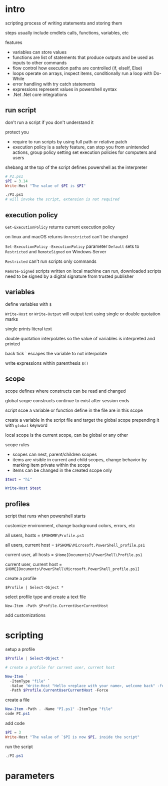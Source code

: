 # intro

scripting process of writing statements and storing them

steps usually include cmdlets calls, functions, variables, etc

features
- variables can store values
- functions are list of statements that produce outputs and be used as inputs to other commands
- flow control how execution paths are controlled (if, elseIf, Else)
- loops operate on arrays, inspect items, conditionally run a loop with Do-While
- error handling with try catch statements
- expressions represent values in powershell syntax
- .Net .Net core integrations

## run script

don't run a script if you don't understand it

protect you
- require to run scripts by using full path or relative patch
- execution policy is a safety feature, can stop you from unintended actions, group policy setting set execution policies for computers and users

shebang at the top of the script defines powershell as the interpreter

```ps1
# PI.ps1
$PI = 3.14
Write-Host "The value of $PI is $PI"
```

```bash
./PI.ps1
# will invoke the script, extension is not required
```

## execution policy

`Get-ExecutionPolicy` returns current execution policy

on linux and macOS returns `Unrestricted` can't be changed

`Set-ExecutionPolicy` `-ExecutionPolicy` parameter `Default` sets to `Restricted` and `RemoteSigned` on Windows Server

`Restricted` can't run scripts only commands

`Remote-Signed` scripts written on local machine can run, downloaded scripts need to be signed by a digital signature from trusted publisher

## variables

define variables with `$`

`Write-Host` or `Write-Output` will output text using single or double quotation marks

single prints literal text

double quotation interpolates so the value of variables is interpreted and printed

back tick ` escapes the variable to not interpolate

write expressions within parenthesis `$()`

## scope

scope defines where constructs can be read and changed

global scope constructs continue to exist after session ends

script scoe a variable or function define in the file are in this scope

create a variable in the script file and target the global scope prepending it with `global` keyword

local scope is the current scope, can be global or any other

scope rules
- scopes can nest, parent/children scopes
- items are visible in current and child scopes, change behavior by marking item private within the scope
- items can be changed in the created scope only

```ps1
$test = "hi"

Write-Host $test 
```

## profiles

script that runs when powershell starts

customize environment, change background colors, errors, etc

all users, hosts = `$PSHOME\Profile.ps1`

all users, current host = `$PSHOME\Microsoft.PowerShell_profile.ps1`

current user, all hosts = `$Home[Documents]\PowerShell\Profile.ps1`

current user, current host = `$HOME[Documents\PowerShell\Microsoft.PowerShell_profile.ps1]`

create a profile

`$Profile | Select-Object *` 

select profile type and create a text file 

`New-Item -Path $Profile.CurrentUserCurrentHost`

add customizations

# scripting

setup a profile

```ps1
$Profile | Select-Object * 

# create a profile for current user, current host

New-Item `
  -ItemType "file" `
  -Value 'Write-Host "Hello <replace with your name>, welcome back" -foregroundcolor Green ' `
  -Path $Profile.CurrentUserCurrentHost -Force
```

create a file

```ps1
New-Item -Path . -Name "PI.ps1" -ItemType "file"
code PI.ps1
```

add code

```ps1
$PI = 3
Write-Host "The value of `$PI is now $PI, inside the script"
```

run the script

```ps1
./PI.ps1
```

# parameters

